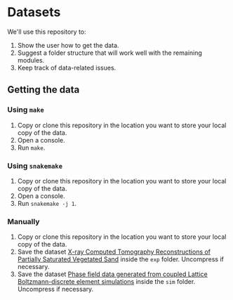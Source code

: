 # Datasets

We'll use this repository to:

1. Show the user how to get the data.
2. Suggest a folder structure that will work well with the remaining modules.
3. Keep track of data-related issues.

## Getting the data

### Using `make`

1. Copy or clone this repository in the location you want to store your local copy of the data.
2. Open a console.
3. Run `make`.

### Using `snakemake`

1. Copy or clone this repository in the location you want to store your local copy of the data.
2. Open a console.
3. Run `snakemake -j 1`.

### Manually

1. Copy or clone this repository in the location you want to store your local copy of the data.
2. Save the dataset [X-ray Computed Tomography Reconstructions of Partially Saturated Vegetated Sand](https://doi.org/10.4121/21294510.v1) inside the `exp` folder. Uncompress if necessary.
3. Save the dataset [Phase field data generated from coupled Lattice Boltzmann-discrete element simulations](https://doi.org/10.4121/21272874.v1) inside the `sim` folder. Uncompress if necessary.

